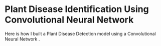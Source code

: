 # Plant Disease Identification Using Convolutional Neural Network
Here is how I built a Plant Disease Detection model using a Convolutional Neural Network .
